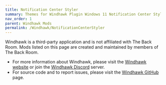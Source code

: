 ```yaml
---
title: Notification Center Styler
summary: Themes for Windhawk Plugin Windows 11 Notification Center Styler
nav_order: 1
parent: Windhawk Mods
permalink: /Windhawk/NotificationCenterStyler
---
```


Windhawk is a third-party application and is not affiliated with The Back Room. Mods listed on this page are created and maintained by members of The Back Room.
- For more information about Windhawk, please visit the [Windhawk website](https://windhawk.net) or join the [Windhawk Discord](https://discord.com/servers/windhawk-923944342991818753) server.
- For source code and to report issues, please visit the [Windhawk GitHub](https://github.com/ramensoftware/windhawk) page.
